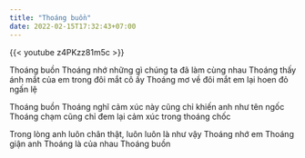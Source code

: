 ```yaml
---
title: "Thoáng buồn"
date: 2022-02-15T17:32:43+07:00
---
```


{{< youtube z4PKzz81m5c >}}

Thoáng buồn
Thoáng nhớ những gì chúng ta đã làm cùng nhau
Thoáng thấy ánh mắt của em trong đôi mắt cô ấy
Thoáng mơ về đôi mắt em lại hoen đỏ ngấn lệ

Thoáng buồn
Thoáng nghĩ cảm xúc này cũng chỉ khiến anh như tên ngốc
Thoáng chạm cũng chỉ đem lại cảm xúc trong thoáng chốc

Trong lòng anh luôn chân thật, luôn luôn là như vậy
Thoáng nhớ em
Thoáng giận anh
Thoáng là của nhau
Thoáng buồn
